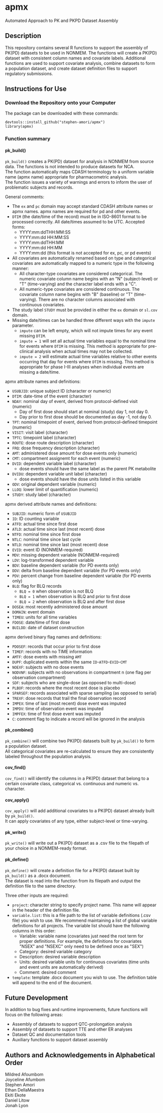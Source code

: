 # apmx
Automated Approach to PK and PKPD Dataset Assembly  

## Description

This repository contains several R functions to support the assembly of PK(PD) datasets to be used in NONMEM. The functions will create a PK(PD) dataset with consistent column names and covariate labels. Additional functions are used to support covariate analysis, combine datasets to form a population dataset, and create dataset definition files to support regulatory submissions.  

## Instructions for Use

### Download the Repository onto your Computer
The package can be downloaded with these commands:  
```
devtools::install_github("stephen-amori/apmx")
library(apmx)
```

### Function summary

#### pk_build()
`pk_build()` creates a PK(PD) dataset for analysis in NONMEM from source data. The functions is not intended to produce datasets for NCA.  
The function automatically maps CDASH terminology to a uniform variable name (apmx name) appropriate for pharmacometric analysis.  
The function issues a variety of warnings and errors to inform the user of problematic subjects and records.  

General comments:  
* The `ex` and `pc` domain may accept standard CDASH attribute names or apmx names. apmx names are required for pd and other events.  
* `DTIM` (the date/time of the record) must be in ISO-8601 format to be processed correctly. All date/times assumed to be UTC. Accepted forms:  
    + YYYY:mm:ddTHH:MM:SS  
    + YYYY:mm:dd HH:MM:SS  
    + YYYY:mm:ddTHH:MM  
    + YYYY:mm:dd HH:MM  
    + YYYY:mm:dd (this format is not accepted for ex, pc, or pd events)  
* All covariates are automatically renamed based on type and categorical covariates are automatically mapped to a numeric type in the following manner:  
    + All character-type covariates are considered categorical. The numeric covariate column name begins with an "N" (subject-level) or "T" (time-varying) and the character label ends with a "C".  
    + All numeric-type covariates are considered continuous. The covariate column name begins with "B" (baseline) or "T" (time-varying). There are no character columns associated with continuous covariates.  
* The study label `STUDY` must be provided in either the `ex` domain or `sl.cov` domain.  
* Missing date/times can be handled three different ways with the `impute` parameter.  
    + `impute` can be left empty, which will not impute times for any event missing `DTIM`.  
    + `impute = 1` will set all actual time variables equal to the nominal time for events where `DTIM` is missing. This method is appropriate for pre-clinical analysis when actual times may not be collected.  
    + `impute = 2` will estimate actual time variables relative to other events occurring that day for events where `DTIM` is missing. This method is appropriate for phase I-III analyses when individual events are missing a date/time.  
  
apmx attribute names and definitions:  
* `USUBJID`: unique subject ID (character or numeric)  
* `DTIM`: date-time of the event (character)  
* `NDAY`: nominal day of event, derived from protocol-defined visit (numeric)
    + Day of first dose should start at nominal (study) day 1, not day 0.  
    + Day prior to first dose should be documented as day -1, not day 0.  
* `TPT`: nominal timepoint of event, derived from protocol-defined timepoint (numeric)  
* `VISIT`: visit label (character)  
* `TPTC`: timepoint label (character)  
* `ROUTE`: dose route description (character)  
* `FRQ`: dose frequency description (character)  
* `AMT`: administered dose amount for dose events only (numeric)  
* `CMT`: compartment assignemt for each event (numeric)  
* `DVID`: dependent variable label (character)  
    + dose events should have the same label as the parent PK metabolite  
* `DVIDU`: dependent variable unit label (character)  
    + dose events should have the dose units listed in this variable  
* `ODV`: original dependent variable (numeric)  
* `LLOQ`: lower limit of quantification (numeric)  
* `STUDY`: study label (character)  

apmx derived attribute names and definitions:  
* `SUBJID`: numeric form of `USUBJID`  
* `ID`: ID counting variable  
* `ATFD`: actual time since first dose  
* `ATLD`: actual time since last (most recent) dose  
* `NTFD`: nominal time since first dose  
* `NTLC`: nominal time since last cycle  
* `NTLD`: nominal time since last (most recent) dose  
* `EVID`: event ID (NONMEM-required)  
* `MDV`: missing dependent variable (NONMEM-required)  
* `LDV`: log-transformed dependent variable  
* `BDV`: baseline dependent variable (for PD events only)  
* `DDV`: delta from baseline dependent variable (for PD events only)  
* `PDV`: percent change from baseline dependent variable (for PD events only)  
* `BLQ`: flag for BLQ records  
    + `BLQ = 0` when observation is not BLQ  
    + `BLQ = 1` when observation is BLQ and prior to first dose  
    + `BLQ = 2` when observation is BLQ and after first dose  
* `DOSEA`: most recently administered dose amount  
* `DOMAIN`: event domain  
* `TIMEU`: units for all time variables  
* `FDOSE`: date/time of first dose  
* `BUILDD`: date of dataset construction  

apmx derived binary flag names and definitions:  
* `PDOSEF`: records that occur prior to first dose  
* `TIMEF`: records with no TIME information  
* `AMTF`: dose events with missing `AMT`  
* `DUPF`: duplicated events within the same `ID`-`ATFD`-`EVID`-`CMT`  
* `NOEXF`: subjects with no dose events  
* `NODVNF`: subjects with no observations in compartment n (one flag per observation compartment)  
* `SDF`: subjects who are single-dose (as opposed to multi-dose)  
* `PLBOF`: records where the most recent dose is placebo  
* `SPARSEF`: records associated with sparse sampling (as opposed to serial)  
* `TREXF`: dose records that trail the final observation record  
* `IMPEX`: time of last (most recent) dose event was imputed  
* `IMPDV`: time of observation event was imputed  
* `IMPFEX`: time of first dose event was imputed  
* `C`: comment flag to indicate a record will be ignored in the analysis  

#### pk_combine()
`pk_combine()` will combine two PK(PD) datasets built by `pk_build()` to form a population dataset.  
All categorical covariates are re-calculated to ensure they are consistently labeled throughout the population analysis.  

#### cov_find()
`cov_find()` will identify the columns in a PK(PD) dataset that belong to a certain covariate class, categorical vs. continuous and numeric vs. character.  

#### cov_apply()
`cov_apply()` will add additional covariates to a PK(PD) dataset already built by `pk_build()`.  
It can apply covariates of any type, either subject-level or time-varying.  

#### pk_write()
`pk_write()` will write out a PK(PD) dataset as a .csv file to the filepath of your choice in a NONMEM-ready format.  

#### pk_define()
`pk_define()` will create a definition file for a PK(PD) dataset built by `pk_build()` as a .docx document.  
The dataset is read into the function from its filepath and output the definition file to the same directory.  

Three other inputs are required:
* `project`: character string to specify project name. This name will appear in the header of the definition file.  
* `variable.list`: this is a file path to the list of variable definitions (.csv file) you wish to use. We recommend maintaining a list of global variable definitions for all projects. The variable list should have the following columns in this order:  
    + Variable: variable name (covariates just need the root term for proper definitions. For example, the definitions for covariates "NSEX" and "NSEXC" only need to be defined once as "SEX")  
    + Category: desired variable category  
    + Description: desired variable description  
    + Units: desired variable units for continuous covariates (time units and event units are automatically derived)  
    + Comment: desired comment  
* `template`: template .docx document you wish to use. The definition table will append to the end of the document.  


## Future Development

In addition to bug fixes and runtime improvements, future functions will focus on the following areas:  
* Assembly of datasets to support QTC-prolongation analysis   
* Assembly of datasets to support TTE and other ER analyses  
* Dataset QC and documentation tools
* Auxiliary functions to support dataset assembly  

## Authors and Acknowledgements in Alphabetical Order
Mildred Afoumbom  
Joyceline Afumbom  
Stephen Amori  
Ethan DellaMaestra  
Ekiti Ekote  
Daniel Litow  
Jonah Lyon  
